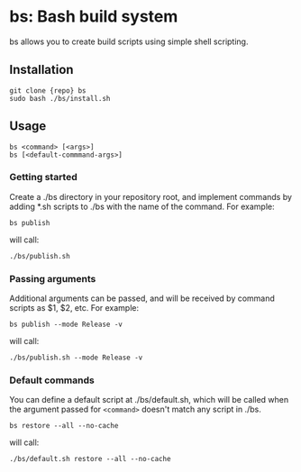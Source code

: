 # bs: Bash build system

bs allows you to create build scripts using simple shell scripting.

## Installation

```
git clone {repo} bs
sudo bash ./bs/install.sh
```

## Usage

```
bs <command> [<args>]
bs [<default-commmand-args>]
```

### Getting started

Create a ./bs directory in your repository root, and implement commands by adding *.sh scripts to ./bs with the name of the command. For example:

```
bs publish
```

will call:

```
./bs/publish.sh
```

### Passing arguments

Additional arguments can be passed, and will be received by command scripts as $1, $2, etc. For example:

```
bs publish --mode Release -v
```

will call:

```
./bs/publish.sh --mode Release -v
```

### Default commands

You can define a default script at ./bs/default.sh, which will be called when the argument passed for `<command>` doesn't match any script in ./bs.

```
bs restore --all --no-cache
```

will call:

```
./bs/default.sh restore --all --no-cache
```